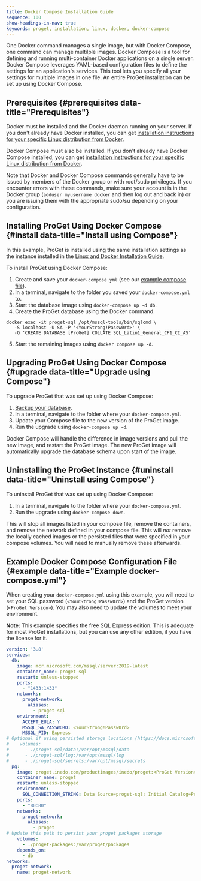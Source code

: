 ```yaml
---
title: Docker Compose Installation Guide
sequence: 100
show-headings-in-nav: true
keywords: proget, installation, linux, docker, docker-compose
---
```


One Docker command manages a single image, but with Docker Compose, one command can manage multilple images. Docker Compose is a tool for defining and running multi-container Docker applications on a single server. Docker Compose leverages YAML-based configuration files to define the settings for an application's services. This tool lets you specify all your settings for multiple images in one file. An entire ProGet installation can be set up using Docker Compose.

## Prerequisites {#prerequisites data-title="Prerequisites"}

Docker must be installed and the Docker daemon running on your server. If you don't already have Docker installed, you can get [installation instructions for your specific Linux distribution from Docker](https://docs.docker.com/engine/installation/#installation).

Docker Compose must also be installed. If you don't already have Docker Compose installed, you can get [installation instructions for your specific Linux distribution from Docker](https://docs.docker.com/compose/install/).

Note that Docker and Docker Compose commands generally have to be issued by members of the Docker group or with root/sudo privileges. If you encounter errors with these commands, make sure your account is in the Docker group (`adduser myusername docker` and then log out and back in) or you are issuing them with the appropriate sudo/su depending on your configuration.

## Installing ProGet Using Docker Compose {#install data-title="Install using Compose"}

In this example, ProGet is installed using the same installation settings as the instance installed in the [Linux and Docker Installation Guide](/docs/proget/installation/installation-guide/linux-docker).

To install ProGet using Docker Compose:

1.  Create and save your `docker-compose.yml` (see our [example compose file](#example)).
2.  In a terminal, navigate to the folder you saved your `docker-compose.yml` to.
3.  Start the database image using `docker-compose up -d db`.
4.  Create the ProGet database using the Docker command.
```
docker exec -it proget-sql /opt/mssql-tools/bin/sqlcmd \
   -S localhost -U SA -P '<YourStrong!Passw0rd>' \
   -Q 'CREATE DATABASE [ProGet] COLLATE SQL_Latin1_General_CP1_CI_AS'
```
5. Start the remaining images using `docker compose up -d`.

## Upgrading ProGet Using Docker Compose {#upgrade data-title="Upgrade using Compose"}

To upgrade ProGet that was set up using Docker Compose:

1. [Backup your database](/docs/proget/installation/backing-up).
2. In a terminal, navigate to the folder where your `docker-compose.yml`. 
3. Update your Compose file to the new version of the ProGet image.
4. Run the upgrade using `docker-compose up -d`.

Docker Compose will handle the difference in image versions and pull the new image, and restart the ProGet image. The new ProGet image will automatically upgrade the database schema upon start of the image.

## Uninstalling the ProGet Instance {#uninstall data-title="Uninstall using Compose"}

To uninstall ProGet that was set up using Docker Compose:

1. In a terminal, navigate to the folder where your `docker-compose.yml`. 
2. Run the upgrade using `docker-compose down`.

This will stop all images listed in your compose file, remove the containers, and remove the network defined in your compose file. This will *not* remove the locally cached images or the persisted files that were specified in your compose volumes.  You will need to manually remove these afterwards.

## Example Docker Compose Configuration File {#example data-title="Example docker-compose.yml"}

When creating your `docker-compose.yml` using this example, you will need to set your SQL password (`<YourStrong!Passw0rd>`) and the ProGet version (`<ProGet Version>`). You may also need to update the volumes to meet your environment.

**Note:** This example specifies the free SQL Express edition. This is adequate for most ProGet installations, but you can use any other edition, if you have the license for it.

```docker-compose.yml
version: '3.8'
services:
  db:
    image: mcr.microsoft.com/mssql/server:2019-latest
    container_name: proget-sql
    restart: unless-stopped
    ports:
      - "1433:1433"
    networks:
      proget-network:
        aliases:
          - proget-sql
    environment:
      ACCEPT_EULA: Y
      MSSQL_SA_PASSWORD: <YourStrong!Passw0rd>
      MSSQL_PID: Express
# Optional if using persisted storage locations (https://docs.microsoft.com/en-us/sql/linux/sql-server-linux-docker-container-configure?view=sql-server-ver15&pivots=cs1-bash#persist)
#    volumes:
#      - ./proget-sql/data:/var/opt/mssql/data
#      - ./proget-sql/log:/var/opt/mssql/log
#      - ./proget-sql/secrets:/var/opt/mssql/secrets
  pg:
    image: proget.inedo.com/productimages/inedo/proget:<ProGet Version>
    container_name: proget
    restart: unless-stopped
    environment: 
      SQL_CONNECTION_STRING: Data Source=proget-sql; Initial Catalog=ProGet; User ID=sa; Password=<YourStrong!Passw0rd>
    ports:
      - "80:80"
    networks:
      proget-network:
        aliases:
          - proget
# Update this path to persist your proget packages storage
    volumes:
      - ./proget-packages:/var/proget/packages
    depends_on:
      - db
networks:
  proget-network:
    name: proget-network
```
